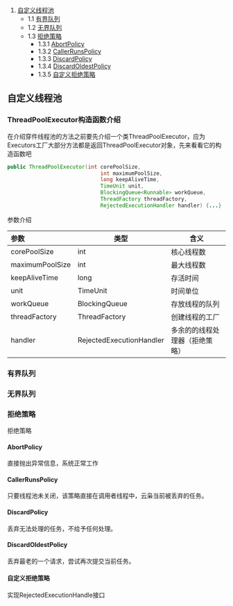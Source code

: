 1. [自定义线程池](#自定义线程池)
    + 1.1 [有界队列](#有界队列)
    + 1.2 [无界队列](#无界队列)
    + 1.3 [拒绝策略](#拒绝策略)
        + 1.3.1 [AbortPolicy](#abortpolicy)
        + 1.3.2 [CallerRunsPolicy](#callerrunspolicy)
        + 1.3.3 [DiscardPolicy](#discardpolicy)
        + 1.3.4 [DiscardOldestPolicy](#discardoldestpolicy)
        + 1.3.5 [自定义拒绝策略](#自定义拒绝策略)
## 自定义线程池
### ThreadPoolExecutor构造函数介绍

在介绍穿件线程池的方法之前要先介绍一个类ThreadPoolExecutor，应为Executors工厂大部分方法都是返回ThreadPoolExecutor对象，先来看看它的构造函数吧

```java
public ThreadPoolExecutor(int corePoolSize,
                              int maximumPoolSize,
                              long keepAliveTime,
                              TimeUnit unit,
                              BlockingQueue<Runnable> workQueue,
                              ThreadFactory threadFactory,
                              RejectedExecutionHandler handler) {...}
```

参数介绍

| 参数            | 类型                     | 含义                           |
| :-------------- | ------------------------ | ------------------------------ |
| corePoolSize    | int                      | 核心线程数                     |
| maximumPoolSize | int                      | 最大线程数                     |
| keepAliveTime   | long                     | 存活时间                       |
| unit            | TimeUnit                 | 时间单位                       |
| workQueue       | BlockingQueue<Runnable>  | 存放线程的队列                 |
| threadFactory   | ThreadFactory            | 创建线程的工厂                 |
| handler         | RejectedExecutionHandler | 多余的的线程处理器（拒绝策略） |


### 有界队列  

### 无界队列  

### 拒绝策略  
拒绝策略  
#### AbortPolicy   
直接抛出异常信息，系统正常工作  
  
#### CallerRunsPolicy  
只要线程池未关闭，该策略直接在调用者线程中，云枭当前被丢弃的任务。  
  
#### DiscardPolicy  
丢弃无法处理的任务，不给予任何处理。  
  
#### DiscardOldestPolicy  
丢弃最老的一个请求，尝试再次提交当前任务。  
  
#### 自定义拒绝策略   
实现RejectedExecutionHandle接口  

